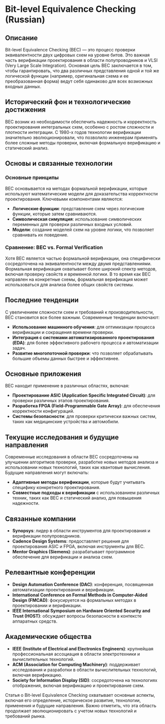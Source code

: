 # Bit-level Equivalence Checking (Russian)

## Описание

Bit-level Equivalence Checking (BEC) — это процесс проверки эквивалентности двух цифровых схем на уровне битов. Это важная часть верификации проектирования в области полупроводников и VLSI (Very Large Scale Integration). Основная цель BEC заключается в том, чтобы гарантировать, что два различных представления одной и той же логической функции (например, оригинальная схема и ее преобразованная форма) ведут себя одинаково для всех возможных входных данных.

## Исторический фон и технологические достижения

BEC возник из необходимости обеспечить надежность и корректность проектирования интегральных схем, особенно с ростом сложности и плотности интеграции. С 1980-х годов технологии верификации значительно эволюционировали, что позволило инженерам применять более сложные методы проверки, включая формальную верификацию и статический анализ.

## Основы и связанные технологии

### Основные принципы

BEC основывается на методах формальной верификации, которые используют математические модели для доказательства корректности проектирования. Ключевыми компонентами являются:

- **Логические функции**: представление схем через логические функции, которые затем сравниваются.
- **Символическая симуляция**: использование символических переменных для проверки различных входных условий.
- **Модели**: создание моделей схем на уровне логики, что позволяет сравнивать их поведение.

### Сравнение: BEC vs. Formal Verification

Хотя BEC является частью формальной верификации, она специфически сосредоточена на эквивалентности между двумя представлениями. Формальная верификация охватывает более широкий спектр методов, включая проверку свойств и временной логики. В то время как BEC направлен на конкретные схемы, формальная верификация может использоваться для анализа более общих свойств системы.

## Последние тенденции

С увеличением сложности схем и требований к производительности, BEC становится все более важным. Современные тенденции включают:

- **Использование машинного обучения**: для оптимизации процесса верификации и сокращения времени проверки.
- **Интеграция с системами автоматизированного проектирования (EDA)**: для более эффективного рабочего процесса и автоматизации задач.
- **Развитие многопоточной проверки**: что позволяет обрабатывать большие объемы данных быстрее и эффективнее.

## Основные приложения

BEC находит применение в различных областях, включая:

- **Проектирование ASIC (Application Specific Integrated Circuit)**: для проверки различных этапов проектирования.
- **Разработка FPGA (Field-Programmable Gate Array)**: для обеспечения корректности конфигураций.
- **Системы безопасности**: для проверки критически важных систем, таких как медицинские устройства и автомобили.

## Текущие исследования и будущие направления

Современные исследования в области BEC сосредоточены на улучшении алгоритмов проверки, разработке новых методов анализа и использовании новых технологий, таких как квантовые вычисления. Будущие направления могут включать:

- **Адаптивные методы верификации**, которые будут учитывать специфику конкретного проектирования.
- **Совместные подходы к верификации** с использованием различных техник, таких как BEC и статический анализ, для повышения надежности.

## Связанные компании

- **Synopsys**: лидер в области инструментов для проектирования и верификации полупроводников.
- **Cadence Design Systems**: предоставляет решения для проектирования ASIC и FPGA, включая инструменты для BEC.
- **Mentor Graphics (Siemens)**: разрабатывает программное обеспечение для верификации и анализа схем.

## Релевантные конференции

- **Design Automation Conference (DAC)**: конференция, посвященная автоматизации проектирования и верификации.
- **International Conference on Formal Methods in Computer-Aided Design (FMCAD)**: фокусируется на формальных методах в проектировании и верификации.
- **IEEE International Symposium on Hardware Oriented Security and Trust (HOST)**: обсуждает вопросы безопасности в контексте аппаратных средств.

## Академические общества

- **IEEE (Institute of Electrical and Electronics Engineers)**: крупнейшая профессиональная ассоциация в области электротехники и вычислительных технологий.
- **ACM (Association for Computing Machinery)**: поддерживает исследования и разработки в области вычислительных технологий, включая верификацию.
- **Society for Information Display (SID)**: сосредоточена на технологиях отображения, включая верификацию и проектирование схем.

Статья о Bit-level Equivalence Checking охватывает основные аспекты, включая его определение, историческое развитие, технологии, применения и будущие направления. Важно отметить, что эта область продолжает эволюционировать с учетом новых технологий и требований рынка.
